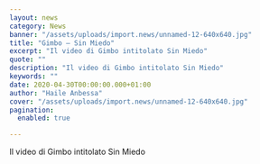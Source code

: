 ```yaml
---
layout: news
category: News
banner: "/assets/uploads/import.news/unnamed-12-640x640.jpg"
title: "Gimbo – Sin Miedo"
excerpt: "Il video di Gimbo intitolato Sin Miedo"
quote: ""
description: "Il video di Gimbo intitolato Sin Miedo"
keywords: ""
date: 2020-04-30T00:00:00.000+01:00
author: "Haile Anbessa"
cover: "/assets/uploads/import.news/unnamed-12-640x640.jpg"
pagination:
  enabled: true

---
```


  
Il video di Gimbo intitolato Sin Miedo